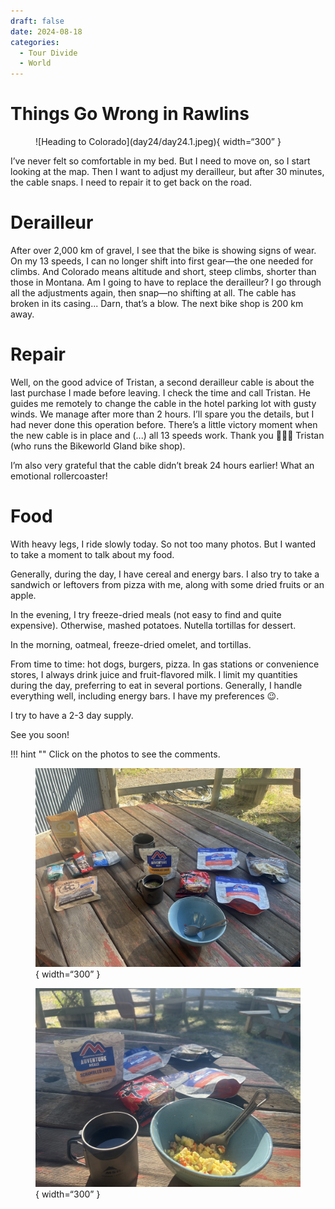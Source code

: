 ```yaml
---
draft: false 
date: 2024-08-18
categories:
  - Tour Divide
  - World
---
```


# Things Go Wrong in Rawlins

<figure markdown>
![Heading to Colorado](day24/day24.1.jpeg){ width=“300” }
</figure>

I’ve never felt so comfortable in my bed. But I need to move on, so I start looking at the map. Then I want to adjust my derailleur, but after 30 minutes, the cable snaps. I need to repair it to get back on the road.

<!-- more -->

# Derailleur 

After over 2,000 km of gravel, I see that the bike is showing signs of wear. On my 13 speeds, I can no longer shift into first gear—the one needed for climbs. And Colorado means altitude and short, steep climbs, shorter than those in Montana. Am I going to have to replace the derailleur? I go through all the adjustments again, then snap—no shifting at all. The cable has broken in its casing... Darn, that’s a blow. The next bike shop is 200 km away.

# Repair

Well, on the good advice of Tristan, a second derailleur cable is about the last purchase I made before leaving. I check the time and call Tristan. He guides me remotely to change the cable in the hotel parking lot with gusty winds. We manage after more than 2 hours. I’ll spare you the details, but I had never done this operation before. There’s a little victory moment when the new cable is in place and (...) all 13 speeds work. Thank you 🙏🙏🙏 Tristan (who runs the Bikeworld Gland bike shop).

I’m also very grateful that the cable didn’t break 24 hours earlier! What an emotional rollercoaster!

# Food 

With heavy legs, I ride slowly today. So not too many photos. But I wanted to take a moment to talk about my food.

Generally, during the day, I have cereal and energy bars. I also try to take a sandwich or leftovers from pizza with me, along with some dried fruits or an apple.

In the evening, I try freeze-dried meals (not easy to find and quite expensive). Otherwise, mashed potatoes. Nutella tortillas for dessert.

In the morning, oatmeal, freeze-dried omelet, and tortillas.

From time to time: hot dogs, burgers, pizza. In gas stations or convenience stores, I always drink juice and fruit-flavored milk. I limit my quantities during the day, preferring to eat in several portions. Generally, I handle everything well, including energy bars. I have my preferences 😉.

I try to have a 2-3 day supply.

See you soon!

!!! hint ""
    Click on the photos to see the comments.

<figure markdown>

![An example of provisions I have with me](day24/day24.2.jpeg){ width=“300” }

![Freeze-dried scrambled eggs (the bowl isn’t mine)](day24/day24.3.jpeg){ width=“300” }

</figure>
